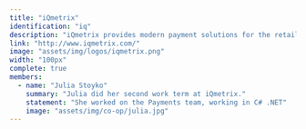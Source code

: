 ```yaml
---
title: "iQmetrix"
identification: "iq"
description: "iQmetrix provides modern payment solutions for the retail industry."
link: "http://www.iqmetrix.com/"
image: "assets/img/logos/iqmetrix.png"
width: "100px"
complete: true
members:
  - name: "Julia Stoyko"
    summary: "Julia did her second work term at iQmetrix."
    statement: "She worked on the Payments team, working in C# .NET"
    image: "assets/img/co-op/julia.jpg"
---
```

